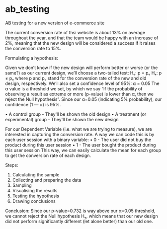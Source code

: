 # ab_testing
AB testing for a new version of e-commerce site

The current conversion rate of thsi website is about 13% on average throughout the year, and that the team would be happy with an increase of 2%, meaning that the new design will be considered a success if it raises the conversion rate to 15%.

Formulating a hypothesis:

Given we don’t know if the new design will perform better or worse (or the same?) as our current design, we’ll choose a two-tailed test:
Hₒ: p = pₒ
Hₐ: p ≠ pₒ
where p and pₒ stand for the conversion rate of the new and old design, respectively. We’ll also set a confidence level of 95%:
α = 0.05
The α value is a threshold we set, by which we say “if the probability of observing a result as extreme or more (p-value) is lower than α, then we reject the Null hypothesis”. Since our α=0.05 (indicating 5% probability), our confidence (1 — α) is 95%.

•	A control group - They'll be shown the old design
•	A treatment (or experimental) group - They'll be shown the new design

For our Dependent Variable (i.e. what we are trying to measure), we are interested in capturing the conversion rate. A way we can code this is by each user session with a binary variable:
•	0 - The user did not buy the product during this user session
•	1 - The user bought the product during this user session
This way, we can easily calculate the mean for each group to get the conversion rate of each design.


Steps:
1.	Calculating the sample
2.	Collecting and preparing the data
3.	Sampling
4.	Visualising the results
5.	Testing the hypothesis
6.	Drawing conclusions

Conclusion: Since our p-value=0.732 is way above our α=0.05 threshold, we cannot reject the Null hypothesis Hₒ, which means that our new design did not perform significantly different (let alone better) than our old one.
